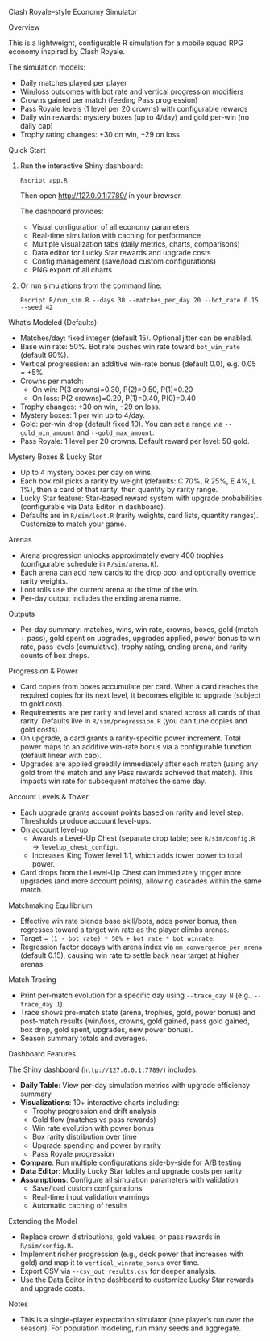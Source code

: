 Clash Royale–style Economy Simulator

Overview

This is a lightweight, configurable R simulation for a mobile squad RPG economy inspired by Clash Royale.

The simulation models:
- Daily matches played per player
- Win/loss outcomes with bot rate and vertical progression modifiers
- Crowns gained per match (feeding Pass progression)
- Pass Royale levels (1 level per 20 crowns) with configurable rewards
- Daily win rewards: mystery boxes (up to 4/day) and gold per-win (no daily cap)
- Trophy rating changes: +30 on win, −29 on loss

Quick Start

1) Run the interactive Shiny dashboard:

   `Rscript app.R`

   Then open http://127.0.0.1:7789/ in your browser.

   The dashboard provides:
   - Visual configuration of all economy parameters
   - Real-time simulation with caching for performance
   - Multiple visualization tabs (daily metrics, charts, comparisons)
   - Data editor for Lucky Star rewards and upgrade costs
   - Config management (save/load custom configurations)
   - PNG export of all charts

2) Or run simulations from the command line:

   `Rscript R/run_sim.R --days 30 --matches_per_day 20 --bot_rate 0.15 --seed 42`

What’s Modeled (Defaults)

- Matches/day: fixed integer (default 15). Optional jitter can be enabled.
- Base win rate: 50%. Bot rate pushes win rate toward `bot_win_rate` (default 90%).
- Vertical progression: an additive win-rate bonus (default 0.0), e.g. 0.05 = +5%.
- Crowns per match:
  - On win: P(3 crowns)=0.30, P(2)=0.50, P(1)=0.20
  - On loss: P(2 crowns)=0.20, P(1)=0.40, P(0)=0.40
- Trophy changes: +30 on win, −29 on loss.
- Mystery boxes: 1 per win up to 4/day.
- Gold: per-win drop (default fixed 10). You can set a range via `--gold_min_amount` and `--gold_max_amount`.
- Pass Royale: 1 level per 20 crowns. Default reward per level: 50 gold.

Mystery Boxes & Lucky Star

- Up to 4 mystery boxes per day on wins.
- Each box roll picks a rarity by weight (defaults: C 70%, R 25%, E 4%, L 1%), then a card of that rarity, then quantity by rarity range.
- Lucky Star feature: Star-based reward system with upgrade probabilities (configurable via Data Editor in dashboard).
- Defaults are in `R/sim/loot.R` (rarity weights, card lists, quantity ranges). Customize to match your game.

Arenas

- Arena progression unlocks approximately every 400 trophies (configurable schedule in `R/sim/arena.R`).
- Each arena can add new cards to the drop pool and optionally override rarity weights.
- Loot rolls use the current arena at the time of the win.
- Per-day output includes the ending arena name.

Outputs

- Per-day summary: matches, wins, win rate, crowns, boxes, gold (match + pass), gold spent on upgrades, upgrades applied, power bonus to win rate, pass levels (cumulative), trophy rating, ending arena, and rarity counts of box drops.

Progression & Power

- Card copies from boxes accumulate per card. When a card reaches the required copies for its next level, it becomes eligible to upgrade (subject to gold cost).
- Requirements are per rarity and level and shared across all cards of that rarity. Defaults live in `R/sim/progression.R` (you can tune copies and gold costs).
- On upgrade, a card grants a rarity-specific power increment. Total power maps to an additive win-rate bonus via a configurable function (default linear with cap).
- Upgrades are applied greedily immediately after each match (using any gold from the match and any Pass rewards achieved that match). This impacts win rate for subsequent matches the same day.

Account Levels & Tower

- Each upgrade grants account points based on rarity and level step. Thresholds produce account level-ups.
- On account level-up:
  - Awards a Level-Up Chest (separate drop table; see `R/sim/config.R` → `levelup_chest_config`).
  - Increases King Tower level 1:1, which adds tower power to total power.
- Card drops from the Level-Up Chest can immediately trigger more upgrades (and more account points), allowing cascades within the same match.

Matchmaking Equilibrium

- Effective win rate blends base skill/bots, adds power bonus, then regresses toward a target win rate as the player climbs arenas.
- Target = `(1 - bot_rate) * 50% + bot_rate * bot_winrate`.
- Regression factor decays with arena index via `mm_convergence_per_arena` (default 0.15), causing win rate to settle back near target at higher arenas.

Match Tracing

- Print per-match evolution for a specific day using `--trace_day N` (e.g., `--trace_day 1`).
- Trace shows pre-match state (arena, trophies, gold, power bonus) and post-match results (win/loss, crowns, gold gained, pass gold gained, box drop, gold spent, upgrades, new power bonus).
- Season summary totals and averages.

Dashboard Features

The Shiny dashboard (`http://127.0.0.1:7789/`) includes:

- **Daily Table**: View per-day simulation metrics with upgrade efficiency summary
- **Visualizations**: 10+ interactive charts including:
  - Trophy progression and drift analysis
  - Gold flow (matches vs pass rewards)
  - Win rate evolution with power bonus
  - Box rarity distribution over time
  - Upgrade spending and power by rarity
  - Pass Royale progression
- **Compare**: Run multiple configurations side-by-side for A/B testing
- **Data Editor**: Modify Lucky Star tables and upgrade costs per rarity
- **Assumptions**: Configure all simulation parameters with validation
  - Save/load custom configurations
  - Real-time input validation warnings
  - Automatic caching of results

Extending the Model

- Replace crown distributions, gold values, or pass rewards in `R/sim/config.R`.
- Implement richer progression (e.g., deck power that increases with gold) and map it to `vertical_winrate_bonus` over time.
- Export CSV via `--csv_out results.csv` for deeper analysis.
- Use the Data Editor in the dashboard to customize Lucky Star rewards and upgrade costs.

Notes

- This is a single-player expectation simulator (one player’s run over the season). For population modeling, run many seeds and aggregate.
